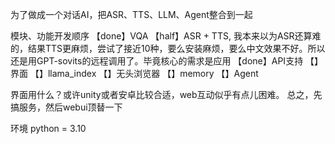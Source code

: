 为了做成一个对话AI，把ASR、TTS、LLM、Agent整合到一起

模块、功能开发顺序
【done】VQA
【half】ASR + TTS, 我本来以为ASR还算难的，结果TTS更麻烦，尝试了接近10种，要么安装麻烦，要么中文效果不好。所以还是用GPT-sovits的远程调用了。毕竟核心的需求是应用
【done】API支持
【】界面
【】llama_index
【】无头浏览器
【】memory
【】Agent

界面用什么？或许unity或者安卓比较合适，web互动似乎有点儿困难。
总之，先搞服务，然后webui顶替一下

环境
python = 3.10